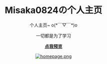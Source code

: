 <h1 align="center">Misaka0824の个人主页</h1>

<div align="center">
    <p>个人主页~ o(*￣▽￣*)o</p>
    <p>一切都是为了学习</p>
    <p><strong><a href="https://flesx.cn">点我预览</a></strong></p>
    <p><a href="https://flesx.cn"><img alt="homepage.png" src="https://i.loli.net/2020/09/02/UgmLDGdHfyhS4CX.png"></a></p>
</div>
